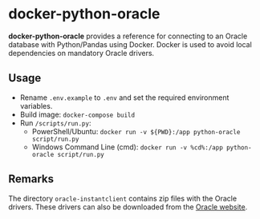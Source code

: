 # docker-python-oracle
__docker-python-oracle__ provides a reference for connecting to an Oracle database with Python/Pandas using Docker. Docker is used to avoid local dependencies on mandatory Oracle drivers.

## Usage
* Rename `.env.example` to `.env` and set the required environment variables.
* Build image: ```docker-compose build```
* Run `/scripts/run.py`:
    * PowerShell/Ubuntu: `docker run -v ${PWD}:/app python-oracle script/run.py`
    * Windows Command Line (cmd): `docker run -v %cd%:/app python-oracle script/run.py`

## Remarks
The directory `oracle-instantclient` contains zip files with the Oracle drivers. These drivers can also be downloaded from the [Oracle website](https://www.oracle.com/database/technologies/instant-client/linux-x86-64-downloads.html).
